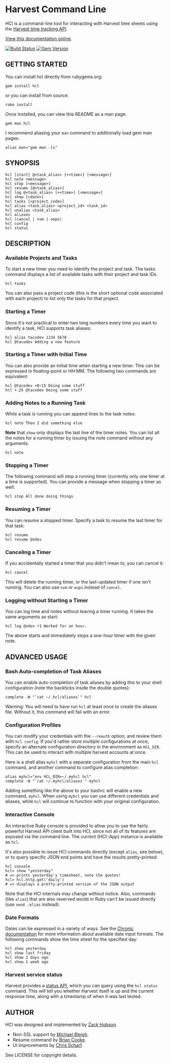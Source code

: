 # Harvest Command Line

HCl is a command-line tool for interacting with Harvest time sheets using the
[Harvest time tracking API][htt].

[View this documentation online][rdoc].

[![Build Status](https://travis-ci.org/zenhob/hcl.png?branch=master)](https://travis-ci.org/zenhob/hcl)
[![Gem Version](https://badge.fury.io/rb/hcl.png)](http://badge.fury.io/rb/hcl)

[htt]: http://www.getharvest.com/api/time_tracking
[rdoc]: http://rdoc.info/github/zenhob/hcl/file/README.markdown

## GETTING STARTED

You can install hcl directly from rubygems.org:

    gem install hcl

or you can install from source:

    rake install

Once installed, you can view this README as a man page:

    gem man hcl

I recommend aliasing your `man` command to additionally load gem man pages:

    alias man="gem man -ls"

## SYNOPSIS

    hcl [start] @<task_alias> [+<time>] [<message>]
    hcl note <message>
    hcl stop [<message>]
    hcl resume [@<task_alias>]
    hcl log @<task_alias> [+<time>] [<message>]
    hcl show [<date>]
    hcl tasks [<project_code>]
    hcl alias <task_alias> <project_id> <task_id>
    hcl unalias <task_alias>
    hcl aliases
    hcl (cancel | nvm | oops)
    hcl config
    hcl status

## DESCRIPTION

### Available Projects and Tasks

To start a new timer you need to identify the project and task.
The tasks command displays a list of available tasks with their
project and task IDs.

    hcl tasks

You can also pass a project code (this is the short optional code associated
with each project) to list only the tasks for that project.

### Starting a Timer

Since it's not practical to enter two long numbers every time you want to
identify a task, HCl supports task aliases:

    hcl alias tacodev 1234 5678
    hcl @tacodev Adding a new feature

### Starting a Timer with Initial Time

You can also provide an initial time when starting a new timer.
This can be expressed in floating-point or HH:MM. The following two
commands are equivalent:

    hcl @tacodev +0:15 Doing some stuff
    hcl +.25 @tacodev Doing some stuff

### Adding Notes to a Running Task

While a task is running you can append lines to the task notes:

    hcl note Then I did something else

**Note** that `show` only displays the last line of the timer notes.
You can list all the notes for a running timer by issuing the note
command without any arguments:

    hcl note

### Stopping a Timer

The following command will stop a running timer (currently only one timer at
a time is supported). You can provide a message when stopping a timer as
well:

    hcl stop All done doing things

### Resuming a Timer

You can resume a stopped timer. Specify a task to resume the last timer
for that task:

    hcl resume
    hcl resume @xdev

### Canceling a Timer

If you accidentally started a timer that you didn't mean to, you can cancel
it:

    hcl cancel

This will delete the running timer, or the last-updated timer if one isn't
running. You can also use `nvm` or `oops` instead of `cancel`.

### Logging without Starting a Timer

You can log time and notes without leaving a timer running. It takes
the same arguments as start:

    hcl log @xdev +1 Worked for an hour.

The above starts and immediately stops a one-hour timer with the given note.

## ADVANCED USAGE

### Bash Auto-completion of Task Aliases

You can enable auto-completion of task aliases by adding this to your shell
configuration (note the backticks inside the double quotes):

    complete -W "`cat ~/.hcl/aliases`" hcl

Warning: You will need to have run `hcl` at least once to create the aliases
file. Without it, this command will fail with an error.

### Configuration Profiles

You can modify your credentials with the `--reauth` option, and review them
with `hcl config`. If you'd rather store multiple configurations at
once, specify an alternate configuration directory in the environment as
`HCL_DIR`. This can be used to interact with multiple harvest accounts at
once.

Here is a shell alias `myhcl` with a separate configuration from the
main `hcl` command, and another command to configure alias completion:

    alias myhcl="env HCL_DIR=~/.myhcl hcl"
    complete -W "`cat ~/.myhcl/aliases`" myhcl

Adding something like the above to your bashrc will enable a new command,
`myhcl`. When using `myhcl` you can use different credentials and aliases,
while `hcl` will continue to function with your original configuration.

### Interactive Console

An interactive Ruby console is provided to allow you to use the fairly
powerful Harvest API client built into HCl, since not all of its
features are exposed via the command line. The current {HCl::App}
instance is available as `hcl`.

It's also possible to issue HCl commands directly (except `alias`, see
below), or to query specific JSON end points and have the results
pretty-printed:

    hcl console
    hcl> show "yesterday"
    # => prints yesterday's timesheet, note the quotes!
    hcl> hcl.http.get('daily')
    # => displays a pretty-printed version of the JSON output

Note that the HCl internals may change without notice.
Also, commands (like `alias`) that are also reserved words in Ruby
can't be issued directly (use `send :alias` instead).

### Date Formats

Dates can be expressed in a variety of ways. See the [Chronic documentation][cd]
for more information about available date input formats. The following
commands show the time sheet for the specified day:

    hcl show yesterday
    hcl show last friday
    hcl show 2 days ago
    hcl show 1 week ago

[cd]: http://chronic.rubyforge.org/

### Harvest service status

Harvest provides a [status API], which you can query using the
`hcl status` command. This will tell you whether Harvest itself is up and the
current response time, along with a timestamp of when it was last tested.

[status API]: http://harveststatus.com/status_api

## AUTHOR

HCl was designed and implemented by [Zack Hobson][zgh].

* Non-SSL support by [Michael Bleigh][mbleigh].
* Resume command by [Brian Cooke][bricooke].
* UI improvements by [Chris Scharf][scharfie].

See LICENSE for copyright details.

[zgh]: http://github.com/zenhob
[mbleigh]: http://github.com/mbleigh
[bricooke]: http://github.com/bricooke
[scharfie]: http://github.com/scharfie




